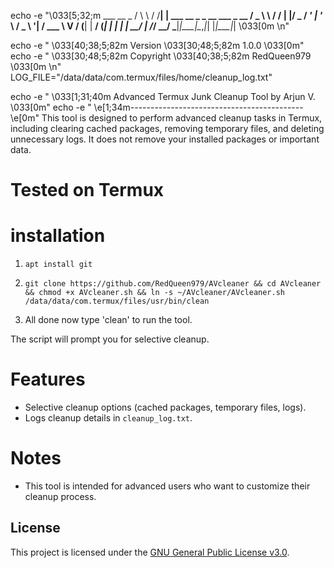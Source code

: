 echo -e "\033[5;32;m        ___     __   _
       / \ \   / /__| | ___  __ _ _ __   ___ _ __
      / _ \ \ / / __| |/ _ \/ _' | '_ \ / _ \ '__|
     / ___ \ V / (__| |  __/ (_| | | | |  __/ |
    /_/   \_\_/ \___|_|\___|\__,_|_| |_|\___|_| \033[0m \n"

echo -e "    \033[40;38;5;82m Version \033[30;48;5;82m 1.0.0  \033[0m"
echo -e "    \033[30;48;5;82m    Copyright \033[40;38;5;82m RedQueen979   \033[0m \n"
LOG_FILE="/data/data/com.termux/files/home/cleanup_log.txt"

echo -e "    \033[1;31;40m  Advanced Termux Junk Cleanup Tool by Arjun V.  \033[0m"
echo -e "    \e[1;34m-------------------------------------------\e[0m"
This tool is designed to perform advanced cleanup tasks in Termux, including clearing cached packages, removing temporary files, and deleting unnecessary logs. It does not remove your installed packages or important data.

# Tested on Termux

# installation
1. `apt install git`
2. `git clone https://github.com/RedQueen979/AVcleaner && cd AVcleaner && chmod +x AVcleaner.sh && ln -s ~/AVcleaner/AVcleaner.sh /data/data/com.termux/files/usr/bin/clean`

3. All done now type 'clean' to run the tool. 

The script will prompt you for selective cleanup.

# Features

- Selective cleanup options (cached packages, temporary files, logs).
- Logs cleanup details in `cleanup_log.txt`.

# Notes
- This tool is intended for advanced users who want to customize their cleanup process.

## License

This project is licensed under the [GNU General Public License v3.0](LICENSE).